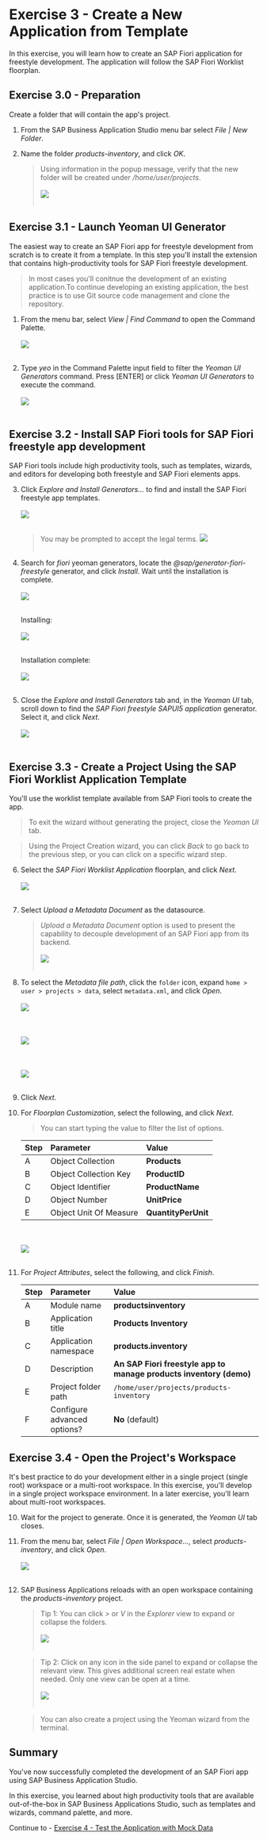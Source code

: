 # Exercise 3 - Create a New Application from Template

In this exercise, you will learn how to create an SAP Fiori application for freestyle development. The application will follow the SAP Fiori Worklist floorplan.

## Exercise 3.0 - Preparation

Create a folder that will contain the app's project.

1. From the SAP Business Application Studio menu bar select *File | New Folder*.

2. Name the folder *products-inventory*, and click *OK*.
    >Using information in the popup message, verify that the new folder will be created under */home/user/projects*.
    <br><br>![](images/2020-10_BAS_App_Project_Folder_.jpg)<br><br>

## Exercise 3.1 - Launch Yeoman UI Generator

The easiest way to create an SAP Fiori app for freestyle development from scratch is to create it from a template. In this step you'll install the extension that contains high-productivity tools for SAP Fiori freestyle development.
   >In most cases you'll conitnue the development of an existing application.To continue developing an existing application, the best practice is to use Git source code management and clone the repository.

1. From the menu bar, select *View | Find Command* to open the Command Palette.
    <br><br>![](images/2020-10_BAS_Command_Palette_Open_.jpg)<br><br>

2. Type *yeo* in the Command Palette input field to filter the *Yeoman UI Generators* command. Press [ENTER] or click *Yeoman UI Generators* to execute the command.
    <br><br>![](images/2020-10_BAS_Command_Palette_Yeo_.jpg)<br><br>

## Exercise 3.2 - Install SAP Fiori tools for SAP Fiori freestyle app development

SAP Fiori tools include high productivity tools, such as templates, wizards, and editors for developing both freestyle and SAP Fiori elements apps.

3. Click *Explore and Install Generators...* to find and install the SAP Fiori freestyle app templates. 
    <br><br>![](images/2020-10_BAS_Install_UI_Generators-1_.jpg)<br><br>
    >You may be prompted to accept the legal terms.
    >![](images/2020-10_BAS_Yeoman_Generators_Lagal_Terms_.jpg)<br><br>
    
4. Search for *fiori* yeoman generators, locate the *@sap/generator-fiori-freestyle* generator, and click *Install*. Wait until the installation is complete.
    <br><br>![](images/2020-10_BAS_Install_UI_Generators-2_.jpg)<br><br>

    Installing:
    <br><br>![](images/2020-10_BAS_Install_UI_Generators-3_.jpg)<br><br>

    Installation complete:
    <br><br>![](images/2020-10_BAS_Install_UI_Generators-4_.jpg)<br><br>

5. Close the *Explore and Install Generators* tab and, in the *Yeoman UI* tab, scroll down to find the *SAP Fiori freestyle SAPUI5 application* generator. Select it, and click *Next*.
    <br><br>![](images/2020-10_BAS_Select_Generator_.jpg)<br><br>

## Exercise 3.3 - Create a Project Using the SAP Fiori Worklist Application Template

You'll use the worklist template available from SAP Fiori tools to create the app.
   >To exit the wizard without generating the project, close the *Yeoman UI* tab.

   >Using the Project Creation wizard, you can click *Back* to go back to the previous step, or you can click on a specific wizard step.

6. Select the *SAP Fiori Worklist Application* floorplan, and click *Next*.
    <br><br>![](images/2020-10_BAS_Template_Selection_.jpg)<br><br>

7. Select *Upload a Metadata Document* as the datasource.
    >*Upload a Metadata Document* option is used to present the capability to decouple development of an SAP Fiori app from its backend.
    <br><br>![](images/2020-10_BAS_Datasource_and_Metadata_File_Path-1_.jpg)<br><br>

8. To select the *Metadata file path*, click the `folder` icon, expand `home > user > projects > data`, select `metadata.xml`, and click *Open*.
    <br><br>![](images/2020-10_BAS_Datasource_and_Metadata_File_Path-2_.jpg)<br><br>
    <br><br>![](images/2020-10_BAS_Datasource_and_Metadata_File_Path-3_.jpg)<br><br>
    <br><br>![](images/2020-10_BAS_Datasource_and_Metadata_File_Path-4_.jpg)<br><br>

9. Click *Next*.

8. For *Floorplan Customization*, select the following, and click *Next*.
    >You can start typing the value to filter the list of options.

    | Step | Parameter | Value |
    |:-----|:----------|:------|
    | A | Object Collection | **Products** |
    | B | Object Collection Key | **ProductID** |
    | C | Object Identifier | **ProductName** |
    | D | Object Number | **UnitPrice** |
    | E | Object Unit Of Measure | **QuantityPerUnit** |

    <br><br>![](images/2020-10_BAS_Floorplan_Customization_.jpg)<br><br>

9. For *Project Attributes*, select the following, and click *Finish*.

    | Step | Parameter | Value |
    |:-----|:----------|:------|
    | A | Module name | **productsinventory** |
    | B | Application title | **Products Inventory** |
    | C | Application namespace | **products.inventory** |
    | D | Description | **An SAP Fiori freestyle app to manage products inventory (demo)** |
    | E | Project folder path | `/home/user/projects/products-inventory` |
    | F | Configure advanced options?  | **No** (default) |

## Exercise 3.4 - Open the Project's Workspace
It's best practice to do your development either in a single project (single root) workspace or a multi-root workspace. In this exercise, you'll develop in a single project workspace environment. In a later exercise, you'll learn about multi-root workspaces.

10. Wait for the project to generate. Once it is generated, the *Yeoman UI* tab closes.

11. From the menu bar, select *File | Open Workspace...*, select *products-inventory*, and click *Open*.
    <br><br>![](images/2020-10_BAS_Project_Workspace_Open_.jpg)<br><br>

11. SAP Business Applications reloads with an open workspace containing the *products-inventory* project. 
    >Tip 1: You can click *>* or *V* in the *Explorer* view to expand or collapse the folders.
    ><br><br>![](images/2020-10_BAS_Workspace_Open_.jpg)<br><br>

    >Tip 2: Click on any icon in the side panel to expand or collapse the relevant view. This gives additional screen real estate when needed. Only one view can be open at a time.
    ><br><br>![](images/2020-10_BAS_Pane_Closed_.jpg)<br><br>

    >You can also create a project using the Yeoman wizard from the terminal.

## Summary

You've now successfully completed the development of an SAP Fiori app using SAP Business Application Studio.

In this exercise, you learned about high productivity tools that are available out-of-the-box in SAP Business Applications Studio, such as templates and wizards, command palette, and more.

Continue to - [Exercise 4 - Test the Application with Mock Data ](../ex4/README.md)
